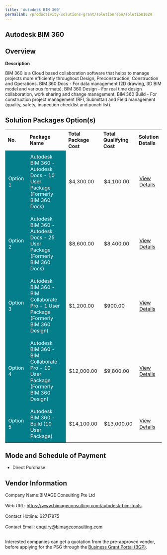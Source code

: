 ```yaml
---
title: 'Autodesk BIM 360'
permalink: /productivity-solutions-grant/solutionrepo/solution1024
---
```


## Autodesk BIM 360

## Overview

**Description**

BIM 360 is a Cloud based collaboration software that helps to manage projects more efficiently throughout Design, Preconstruction, Construction and Operations.
BIM 360 Docs - For data management (2D drawing, 3D BIM model and various formats).
BIM 360 Design - For real time design collaboration, work sharing and change management.
BIM 360 Build - For construction project management (RFI, Submittal) and Field management (quality, safety, inspection checklist and punch list).

## Solution Packages Option(s)

<table>
<tr>
<td><b>No.</b></td>
<td><b>Package Name</b></td>
<td><b>Total Package Cost</b></td>
<td><b>Total Qualifying Cost</b></td>
<td><b>Solution Details</b></td>
</tr>
<tr>
<td style='padding: 10px; background-color: #037E8A; color: #FFFFFF;'>Option 1</td>
<td style='padding: 10px; background-color: #037E8A; color: #FFFFFF;'>Autodesk BIM 360 - Autodesk Docs - 10 User Package (Formerly BIM 360 Docs) </td>
<td style='padding: 10px;'>$4,300.00</td>
<td style='padding: 10px;'>$4,100.00</td>
<td style='padding: 10px;'><a href='https://www.gobusiness.gov.sg/images/psg/Desensitised_Bimage_Consulting_Annex_3_CR_wef_19_August_2021_Part_1.pdf' target='_blank'>View Details</a></td>
</tr>
<tr>
<td style='padding: 10px; background-color: #037E8A; color: #FFFFFF;'>Option 2</td>
<td style='padding: 10px; background-color: #037E8A; color: #FFFFFF;'>Autodesk BIM 360 - Autodesk Docs - 25 User Package (Formerly BIM 360 Docs) </td>
<td style='padding: 10px;'>$8,600.00</td>
<td style='padding: 10px;'>$8,400.00</td>
<td style='padding: 10px;'><a href='https://www.gobusiness.gov.sg/images/psg/Desensitised_Bimage_Consulting_Annex_3_CR_wef_19_August_2021_Part_2.pdf' target='_blank'>View Details</a></td>
</tr>
<tr>
<td style='padding: 10px; background-color: #037E8A; color: #FFFFFF;'>Option 3</td>
<td style='padding: 10px; background-color: #037E8A; color: #FFFFFF;'>Autodesk BIM 360 - BIM Collaborate Pro - 1 User Package (Formerly BIM 360 Design)</td>
<td style='padding: 10px;'>$1,200.00</td>
<td style='padding: 10px;'>$900.00</td>
<td style='padding: 10px;'><a href='https://www.gobusiness.gov.sg/images/psg/Desensitised_Bimage_Consulting_Annex_3_CR_wef_19_August_2021_Part_3.pdf' target='_blank'>View Details</a></td>
</tr>
<tr>
<td style='padding: 10px; background-color: #037E8A; color: #FFFFFF;'>Option 4</td>
<td style='padding: 10px; background-color: #037E8A; color: #FFFFFF;'>Autodesk BIM 360 - BIM Collaborate Pro - 10 User Package (Formerly BIM 360 Design)</td>
<td style='padding: 10px;'>$12,000.00</td>
<td style='padding: 10px;'>$9,800.00</td>
<td style='padding: 10px;'><a href='https://www.gobusiness.gov.sg/images/psg/Desensitised_Bimage_Consulting_Annex_3_CR_wef_19_August_2021_Part_4.pdf' target='_blank'>View Details</a></td>
</tr>
<tr>
<td style='padding: 10px; background-color: #037E8A; color: #FFFFFF;'>Option 5</td>
<td style='padding: 10px; background-color: #037E8A; color: #FFFFFF;'>Autodesk BIM 360 - Build (10 User Package)</td>
<td style='padding: 10px;'>$14,100.00</td>
<td style='padding: 10px;'>$13,000.00</td>
<td style='padding: 10px;'><a href='https://www.gobusiness.gov.sg/images/psg/Desensitised_Bimage_Consulting_Annex_3_CR_wef_19_August_2021_Part_5.pdf' target='_blank'>View Details</a></td>
</tr>
</table>

## Mode and Schedule of Payment

 - Direct Purchase

## Vendor Information

 Company Name:BIMAGE Consulting Pte Ltd <br><br>Web URL: https://www.bimageconsulting.com/autodesk-bim-tools <br><br>Contact Hotline: 62717875 <br><br>Contact Email: enquiry@bimageconsulting.com <br><br>

Interested companies can get a quotation from the pre-approved vendor, before applying for the PSG through the <a href='https://www.businessgrants.gov.sg/' target='_blank' rel='noopener'>Business Grant Portal (BGP)</a>.

<script src="/jquery/resize-tables.js"></script>
